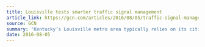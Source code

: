 ```yaml
---
title: Louisville tests smarter traffic signal management
article_link: https://gcn.com/articles/2016/08/05/traffic-signal-management.aspx
source: GCN
summary: 'Kentucky’s Louisville metro area typically relies on its citizens to report traffic signal outages before deploying repair crews, but that could change with the adoption of smart city technologies.'
date: 2016-08-05
---
```

